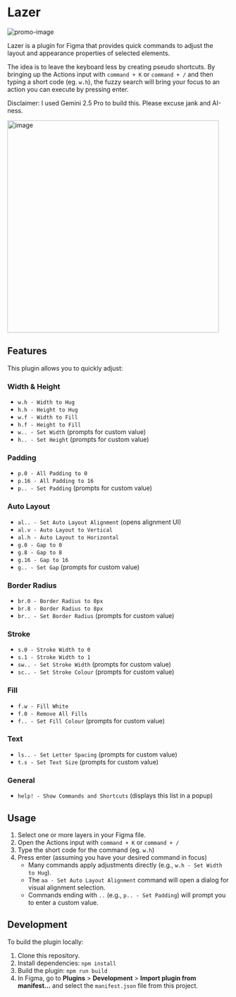 # Lazer
![promo-image](https://github.com/user-attachments/assets/a6dbfc1b-7ba2-4026-af77-5fdc02c4987f)


Lazer is a plugin for Figma that provides quick commands to adjust the layout and appearance properties of selected elements.

The idea is to leave the keyboard less by creating pseudo shortcuts. By bringing up the Actions input with `command + K` or `command + /` and then typing a short code (eg. `w.h`), the fuzzy search will bring your focus to an action you can execute by pressing enter.

Disclaimer: I used Gemini 2.5 Pro to build this. Please excuse jank and AI-ness.

<img width="480" alt="image" src="https://github.com/user-attachments/assets/eaa1e929-53f7-40d9-b63b-87db789d7de0" />

## Features

This plugin allows you to quickly adjust:

### Width & Height
*   `w.h - Width to Hug`
*   `h.h - Height to Hug`
*   `w.f - Width to Fill`
*   `h.f - Height to Fill`
*   `w.. - Set Width`  (prompts for custom value)
*   `h.. - Set Height` (prompts for custom value)

### Padding
*   `p.0 - All Padding to 0`
*   `p.16 - All Padding to 16`
*   `p.. - Set Padding` (prompts for custom value)

### Auto Layout
*   `al.. - Set Auto Layout Alignment` (opens alignment UI)
*   `al.v - Auto Layout to Vertical`
*   `al.h - Auto Layout to Horizontal`
*   `g.0 - Gap to 0`
*   `g.8 - Gap to 8`
*   `g.16 - Gap to 16`
*   `g.. - Set Gap` (prompts for custom value)

### Border Radius
*   `br.0 - Border Radius to 0px`
*   `br.8 - Border Radius to 8px`
*   `br.. - Set Border Radius` (prompts for custom value)

### Stroke
*   `s.0 - Stroke Width to 0`
*   `s.1 - Stroke Width to 1`
*   `sw.. - Set Stroke Width` (prompts for custom value)
*   `sc.. - Set Stroke Colour` (prompts for custom value)

### Fill
*   `f.w - Fill White`
*   `f.0 - Remove All Fills`
*   `f.. - Set Fill Colour` (prompts for custom value)

### Text
*   `ls.. - Set Letter Spacing` (prompts for custom value)
*   `t.s - Set Text Size` (prompts for custom value)

### General
*   `help! - Show Commands and Shortcuts` (displays this list in a popup)

## Usage

1.  Select one or more layers in your Figma file.
2.  Open the Actions input with `command + K` or `command + /`
3.  Type the short code for the command (eg. `w.h`)
4.  Press enter (assuming you have your desired command in focus)
    *   Many commands apply adjustments directly (e.g., `w.h - Set Width to Hug`).
    *   The `aa - Set Auto Layout Alignment` command will open a dialog for visual alignment selection.
    *   Commands ending with `..` (e.g., `p.. - Set Padding`) will prompt you to enter a custom value.

## Development

To build the plugin locally:

1.  Clone this repository.
2.  Install dependencies: `npm install`
3.  Build the plugin: `npm run build`
4.  In Figma, go to **Plugins** > **Development** > **Import plugin from manifest...** and select the `manifest.json` file from this project.

